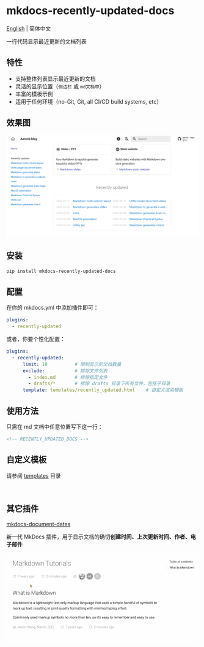# mkdocs-recently-updated-docs

[English](README.md) | 简体中文



一行代码显示最近更新的文档列表

## 特性

- 支持整体列表显示最近更新的文档
- 灵活的显示位置（`侧边栏` 或 `md文档中`）
- 丰富的模板示例
- 适用于任何环境（no-Git, Git, all CI/CD build systems, etc）

## 效果图

![recently-updated](recently-updated.png)

## 安装

```bash
pip install mkdocs-recently-updated-docs
```

## 配置

在你的 mkdocs.yml 中添加插件即可：

```yaml
plugins:
  - recently-updated
```

或者，你要个性化配置：

```yaml
plugins:
  - recently-updated:
      limit: 10          # 限制显示的文档数量
      exclude:           # 排除文件列表
        - index.md       # 排除指定文件
        - drafts/*       # 排除 drafts 目录下所有文件，包括子目录
      template: templates/recently_updated.html    # 自定义渲染模板
```

## 使用方法

只需在 md 文档中任意位置写下这一行：

```markdown
<!-- RECENTLY_UPDATED_DOCS -->
```

## 自定义模板

请参阅 [templates](https://github.com/jaywhj/mkdocs-recently-updated-docs/tree/main/mkdocs_recently_updated_docs/templates) 目录

<br />

## 其它插件

[mkdocs-document-dates](https://github.com/jaywhj/mkdocs-document-dates)

新一代 MkDocs 插件，用于显示文档的确切**创建时间、上次更新时间、作者、电子邮件**

![render](render.gif)
